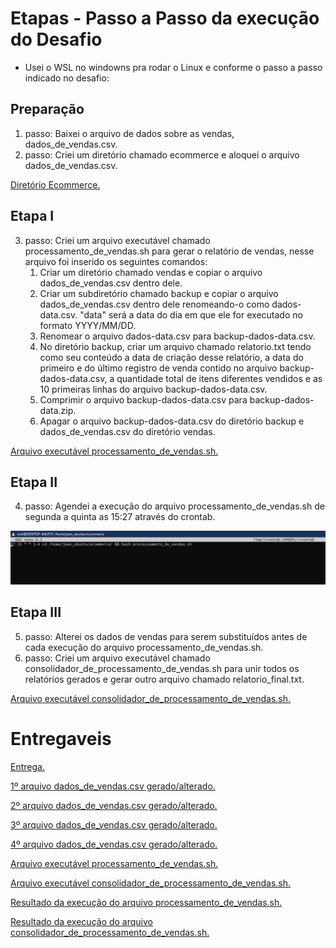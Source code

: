 # Etapas - Passo a Passo da execução do Desafio


- Usei o WSL no windowns pra rodar o Linux e conforme o passo a passo indicado no desafio:


## Preparação
1. passo: Baixei o arquivo de dados sobre as vendas, dados_de_vendas.csv.
2. passo: Criei um diretório chamado ecommerce e aloquei o arquivo dados_de_vendas.csv.

[Diretório Ecommerce.](../Desafio/etapas/ecommerce/)


## Etapa I
3. passo: Criei um arquivo executável chamado processamento_de_vendas.sh para gerar o relatório de vendas, nesse arquivo foi inserido os seguintes comandos:
   1. Criar um diretório chamado vendas e copiar o arquivo dados_de_vendas.csv dentro dele.
   2. Criar um subdiretório chamado backup e copiar o arquivo dados_de_vendas.csv dentro dele renomeando-o como dados-data.csv. "data" será a data do dia em que ele for executado no formato YYYY/MM/DD.
   3. Renomear o arquivo dados-data.csv para backup-dados-data.csv.
   4. No diretório backup, criar um arquivo chamado relatorio.txt tendo como seu conteúdo a data de criação desse relatório, a data do primeiro e do último registro de venda contido no arquivo backup-dados-data.csv, a quantidade total de itens diferentes vendidos e as 10 primeiras linhas do arquivo backup-dados-data.csv.
   5. Comprimir o arquivo backup-dados-data.csv para backup-dados-data.zip.
   6. Apagar o arquivo backup-dados-data.csv do diretório backup e dados_de_vendas.csv do diretório vendas.

[Arquivo executável processamento_de_vendas.sh.](../Desafio/etapas/ecommerce/processamento_de_vendas.sh)


## Etapa II
4. passo: Agendei a execução do arquivo processamento_de_vendas.sh de segunda a quinta as 15:27 através do crontab.

![Comando no crontab](../evidencias/crontab.png)


## Etapa III
5. passo: Alterei os dados de vendas para serem substituídos antes de cada execução do arquivo processamento_de_vendas.sh.
6. passo: Criei um arquivo executável chamado consolidador_de_processamento_de_vendas.sh para unir todos os relatórios gerados e gerar outro arquivo chamado relatorio_final.txt.

[Arquivo executável consolidador_de_processamento_de_vendas.sh.](../Desafio/etapas/ecommerce/consolidador_de_processamento_de_vendas.sh)


# Entregaveis


[Entrega.](../Desafio/etapas/entrega.txt)


[1º arquivo dados_de_vendas.csv gerado/alterado.](../Desafio/etapas/ecommerce/outros%20dados_de_vendas/original/dados_de_vendas.csv)

[2º arquivo dados_de_vendas.csv gerado/alterado.](../Desafio/etapas/ecommerce/outros%20dados_de_vendas/2/dados_de_vendas.csv)

[3º arquivo dados_de_vendas.csv gerado/alterado.](../Desafio/etapas/ecommerce/outros%20dados_de_vendas/3/dados_de_vendas.csv)

[4º arquivo dados_de_vendas.csv gerado/alterado.](../Desafio/etapas/ecommerce/outros%20dados_de_vendas/4/dados_de_vendas.csv)


[Arquivo executável processamento_de_vendas.sh.](../Desafio/etapas/ecommerce/processamento_de_vendas.sh)

[Arquivo executável consolidador_de_processamento_de_vendas.sh.](../Desafio/etapas/ecommerce/consolidador_de_processamento_de_vendas.sh)


[Resultado da execução do arquivo processamento_de_vendas.sh.](../Desafio/etapas/ecommerce/vendas/backup/)

[Resultado da execução do arquivo consolidador_de_processamento_de_vendas.sh.](../Desafio/etapas/ecommerce/relatorio_final.txt)


